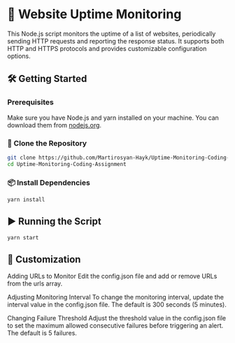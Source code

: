 # 🚀 Website Uptime Monitoring

This Node.js script monitors the uptime of a list of websites, periodically sending HTTP requests and reporting the response status. It supports both HTTP and HTTPS protocols and provides customizable configuration options.

## 🛠️ Getting Started

### Prerequisites

Make sure you have Node.js and yarn installed on your machine. You can download them from [nodejs.org](https://nodejs.org/).

### 🔄 Clone the Repository

```bash
git clone https://github.com/Martirosyan-Hayk/Uptime-Monitoring-Coding-Assignment.git
cd Uptime-Monitoring-Coding-Assignment
```

### 📦 Install Dependencies

```bash
yarn install  
```

## ▶️ Running the Script

```bash
yarn start
```

## 🔧 Customization

Adding URLs to Monitor
Edit the config.json file and add or remove URLs from the urls array.

Adjusting Monitoring Interval
To change the monitoring interval, update the interval value in the config.json file. The default is 300 seconds (5 minutes).

Changing Failure Threshold
Adjust the threshold value in the config.json file to set the maximum allowed consecutive failures before triggering an alert. The default is 5 failures.
